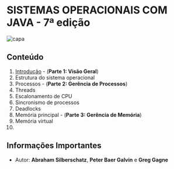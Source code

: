 # SISTEMAS OPERACIONAIS COM JAVA - 7ª edição

![capa](http://statics.livrariacultura.net.br/products/capas_lg/497/2611497.jpg)

## Conteúdo
1. [Introdução](https://github.com/Darlley/ExerciciosLivros/tree/master/tecnologia/cienciacomputacao1/capitulo0) - (**Parte 1: Visão Geral**)
1. Estrutura do sistema operacional
1. Processos  - (**Parte 2: Gerência de Processos**)
1. Threads
1. Escalonamento de CPU
1. Sincronismo de processos
1. Deadlocks
1. Memória principal  - (**Parte 3: Gerência de Memória**)
1. Memória virtual
1. 

## Informações Importantes

- Autor: **Abraham Silberschatz**, **Peter Baer Galvin** e **Greg Gagne**
